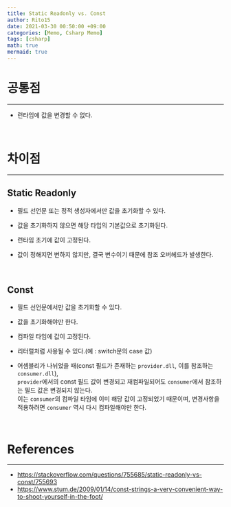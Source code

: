 ```yaml
---
title: Static Readonly vs. Const
author: Rito15
date: 2021-03-30 00:50:00 +09:00
categories: [Memo, Csharp Memo]
tags: [csharp]
math: true
mermaid: true
---
```


# 공통점
---
- 런타임에 값을 변경할 수 없다.

<br>

# 차이점
---

## **Static Readonly**

- 필드 선언문 또는 정적 생성자에서만 값을 초기화할 수 있다.

- 값을 초기화하지 않으면 해당 타입의 기본값으로 초기화된다.

- 런타임 초기에 값이 고정된다.

- 값이 정해지면 변하지 않지만, 결국 변수이기 때문에 참조 오버헤드가 발생한다.

<br>

## **Const**

- 필드 선언문에서만 값을 초기화할 수 있다.

- 값을 초기화해야만 한다.

- 컴파일 타임에 값이 고정된다.

- 리터럴처럼 사용될 수 있다.(예 : switch문의 case 값)

- 어셈블리가 나뉘었을 때(const 필드가 존재하는 `provider.dll`, 이를 참조하는 `consumer.dll`),<br>
  `provider`에서의 const 필드 값이 변경되고 재컴파일되어도 `consumer`에서 참조하는 필드 값은 변경되지 않는다.<br>
  이는 `consumer`의 컴파일 타임에 이미 해당 값이 고정되었기 때문이며, 변경사항을 적용하려면 `consumer` 역시 다시 컴파일해야만 한다.

<br>

# References
---
- <https://stackoverflow.com/questions/755685/static-readonly-vs-const/755693>
- <https://www.stum.de/2009/01/14/const-strings-a-very-convenient-way-to-shoot-yourself-in-the-foot/>
